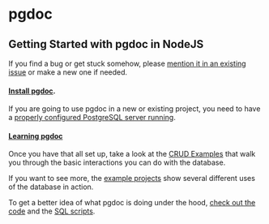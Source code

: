 
# pgdoc

## Getting Started with pgdoc in NodeJS

If you find a bug or get stuck somehow, please [mention it in an existing issue][issues] or make a new one if needed.

#### [Install pgdoc][install].

If you are going to use pgdoc in a new or existing project, you need to have a [properly configured PostgreSQL server running][install].

#### [Learning pgdoc][crud]

Once you have that all set up, take a look at the [CRUD Examples][crud] that walk you through the basic interactions you can do with the database.

If you want to see more, the [example projects][examples] show several different uses of the database in action.

To get a better idea of what pgdoc is doing under the hood, [check out the code][code] and the [SQL scripts][sql].

<!-- TODO: Link specification once fleshed out -->


[issues]: https://github.com/eadsjr/pgdoc/issues
[install]: Install.md
[crud]: CRUD_Examples.md
[examples]: ../../examples/node/
[code]: ../../code/node/
[sql]: ../../code/sql/
